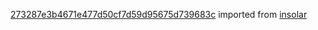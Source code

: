 [273287e3b4671e477d50cf7d59d95675d739683c](https://github.com/insolar/insolar/commit/273287e3b4671e477d50cf7d59d95675d739683c) imported from [insolar](https://github.com/insolar/insolar)
